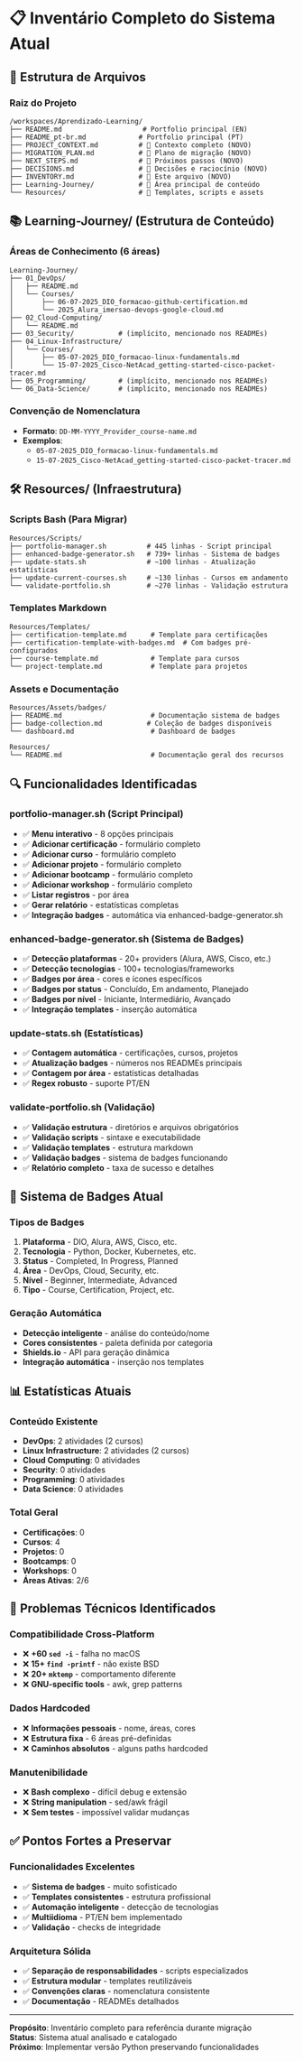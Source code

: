# 📋 Inventário Completo do Sistema Atual

## 📁 Estrutura de Arquivos

### **Raiz do Projeto**
```
/workspaces/Aprendizado-Learning/
├── README.md                    # Portfolio principal (EN)
├── README_pt-br.md             # Portfolio principal (PT)  
├── PROJECT_CONTEXT.md          # 📝 Contexto completo (NOVO)
├── MIGRATION_PLAN.md           # 📝 Plano de migração (NOVO)
├── NEXT_STEPS.md               # 📝 Próximos passos (NOVO)
├── DECISIONS.md                # 📝 Decisões e raciocínio (NOVO)
├── INVENTORY.md                # 📝 Este arquivo (NOVO)
├── Learning-Journey/           # 📁 Área principal de conteúdo
└── Resources/                  # 📁 Templates, scripts e assets
```

## 📚 Learning-Journey/ (Estrutura de Conteúdo)

### **Áreas de Conhecimento (6 áreas)**
```
Learning-Journey/
├── 01_DevOps/
│   ├── README.md
│   └── Courses/
│       ├── 06-07-2025_DIO_formacao-github-certification.md
│       └── 2025_Alura_imersao-devops-google-cloud.md
├── 02_Cloud-Computing/
│   └── README.md  
├── 03_Security/           # (implícito, mencionado nos READMEs)
├── 04_Linux-Infrastructure/
│   └── Courses/
│       ├── 05-07-2025_DIO_formacao-linux-fundamentals.md
│       └── 15-07-2025_Cisco-NetAcad_getting-started-cisco-packet-tracer.md
├── 05_Programming/        # (implícito, mencionado nos READMEs)
└── 06_Data-Science/       # (implícito, mencionado nos READMEs)
```

### **Convenção de Nomenclatura**
- **Formato**: `DD-MM-YYYY_Provider_course-name.md`
- **Exemplos**: 
  - `05-07-2025_DIO_formacao-linux-fundamentals.md`
  - `15-07-2025_Cisco-NetAcad_getting-started-cisco-packet-tracer.md`

## 🛠️ Resources/ (Infraestrutura)

### **Scripts Bash (Para Migrar)**
```
Resources/Scripts/
├── portfolio-manager.sh          # 445 linhas - Script principal
├── enhanced-badge-generator.sh   # 739+ linhas - Sistema de badges
├── update-stats.sh               # ~100 linhas - Atualização estatísticas  
├── update-current-courses.sh     # ~130 linhas - Cursos em andamento
└── validate-portfolio.sh         # ~270 linhas - Validação estrutura
```

### **Templates Markdown**
```
Resources/Templates/
├── certification-template.md      # Template para certificações
├── certification-template-with-badges.md  # Com badges pré-configurados
├── course-template.md             # Template para cursos
└── project-template.md            # Template para projetos
```

### **Assets e Documentação**
```
Resources/Assets/badges/
├── README.md                      # Documentação sistema de badges
├── badge-collection.md           # Coleção de badges disponíveis
└── dashboard.md                   # Dashboard de badges

Resources/
└── README.md                      # Documentação geral dos recursos
```

## 🔍 Funcionalidades Identificadas

### **portfolio-manager.sh (Script Principal)**
- ✅ **Menu interativo** - 8 opções principais
- ✅ **Adicionar certificação** - formulário completo
- ✅ **Adicionar curso** - formulário completo  
- ✅ **Adicionar projeto** - formulário completo
- ✅ **Adicionar bootcamp** - formulário completo
- ✅ **Adicionar workshop** - formulário completo
- ✅ **Listar registros** - por área
- ✅ **Gerar relatório** - estatísticas completas
- ✅ **Integração badges** - automática via enhanced-badge-generator.sh

### **enhanced-badge-generator.sh (Sistema de Badges)**
- ✅ **Detecção plataformas** - 20+ providers (Alura, AWS, Cisco, etc.)
- ✅ **Detecção tecnologias** - 100+ tecnologias/frameworks  
- ✅ **Badges por área** - cores e ícones específicos
- ✅ **Badges por status** - Concluído, Em andamento, Planejado
- ✅ **Badges por nível** - Iniciante, Intermediário, Avançado
- ✅ **Integração templates** - inserção automática

### **update-stats.sh (Estatísticas)**
- ✅ **Contagem automática** - certificações, cursos, projetos
- ✅ **Atualização badges** - números nos READMEs principais
- ✅ **Contagem por área** - estatísticas detalhadas
- ✅ **Regex robusto** - suporte PT/EN

### **validate-portfolio.sh (Validação)**
- ✅ **Validação estrutura** - diretórios e arquivos obrigatórios
- ✅ **Validação scripts** - sintaxe e executabilidade
- ✅ **Validação templates** - estrutura markdown
- ✅ **Validação badges** - sistema de badges funcionando
- ✅ **Relatório completo** - taxa de sucesso e detalhes

## 🎨 Sistema de Badges Atual

### **Tipos de Badges**
1. **Plataforma** - DIO, Alura, AWS, Cisco, etc.
2. **Tecnologia** - Python, Docker, Kubernetes, etc.  
3. **Status** - Completed, In Progress, Planned
4. **Área** - DevOps, Cloud, Security, etc.
5. **Nível** - Beginner, Intermediate, Advanced
6. **Tipo** - Course, Certification, Project, etc.

### **Geração Automática**
- **Detecção inteligente** - análise do conteúdo/nome
- **Cores consistentes** - paleta definida por categoria
- **Shields.io** - API para geração dinâmica
- **Integração automática** - inserção nos templates

## 📊 Estatísticas Atuais

### **Conteúdo Existente**
- **DevOps**: 2 atividades (2 cursos)
- **Linux Infrastructure**: 2 atividades (2 cursos)  
- **Cloud Computing**: 0 atividades
- **Security**: 0 atividades
- **Programming**: 0 atividades
- **Data Science**: 0 atividades

### **Total Geral**
- **Certificações**: 0
- **Cursos**: 4
- **Projetos**: 0
- **Bootcamps**: 0
- **Workshops**: 0
- **Áreas Ativas**: 2/6

## 🔧 Problemas Técnicos Identificados

### **Compatibilidade Cross-Platform**
- ❌ **+60 `sed -i`** - falha no macOS
- ❌ **15+ `find -printf`** - não existe BSD
- ❌ **20+ `mktemp`** - comportamento diferente
- ❌ **GNU-specific tools** - awk, grep patterns

### **Dados Hardcoded**
- ❌ **Informações pessoais** - nome, áreas, cores
- ❌ **Estrutura fixa** - 6 áreas pré-definidas
- ❌ **Caminhos absolutos** - alguns paths hardcoded

### **Manutenibilidade**
- ❌ **Bash complexo** - difícil debug e extensão
- ❌ **String manipulation** - sed/awk frágil  
- ❌ **Sem testes** - impossível validar mudanças

## ✅ Pontos Fortes a Preservar

### **Funcionalidades Excelentes**
- ✅ **Sistema de badges** - muito sofisticado
- ✅ **Templates consistentes** - estrutura profissional
- ✅ **Automação inteligente** - detecção de tecnologias
- ✅ **Multiidioma** - PT/EN bem implementado
- ✅ **Validação** - checks de integridade

### **Arquitetura Sólida**
- ✅ **Separação de responsabilidades** - scripts especializados
- ✅ **Estrutura modular** - templates reutilizáveis  
- ✅ **Convenções claras** - nomenclatura consistente
- ✅ **Documentação** - READMEs detalhados

---
**Propósito**: Inventário completo para referência durante migração  
**Status**: Sistema atual analisado e catalogado  
**Próximo**: Implementar versão Python preservando funcionalidades
